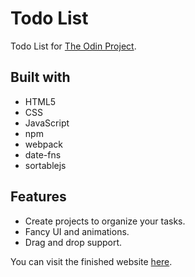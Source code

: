 # Todo List

Todo List for [The Odin Project](https://www.theodinproject.com/).

## Built with

* HTML5
* CSS
* JavaScript
* npm
* webpack
* date-fns
* sortablejs

## Features

* Create projects to organize your tasks.
* Fancy UI and animations.
* Drag and drop support.

You can visit the finished website [here](https://nekusu.github.io/todo-list/).
